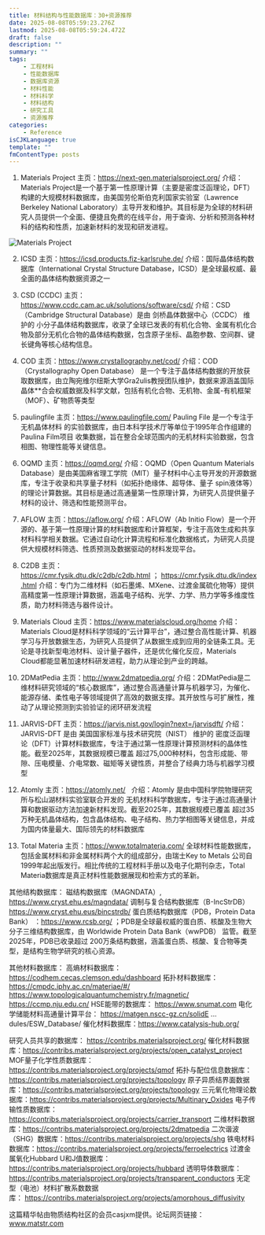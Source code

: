 ```yaml
---
title: 材料结构与性能数据库：30+资源推荐
date: 2025-08-08T05:59:23.276Z
lastmod: 2025-08-08T05:59:24.472Z
draft: false
description: ""
summary: ""
tags:
    - 工程材料
    - 性能数据库
    - 数据库资源
    - 材料性能
    - 材料科学
    - 材料结构
    - 研究工具
    - 资源推荐
categories:
    - Reference
isCJKLanguage: true
template: ""
fmContentType: posts
---
```


1. Materials Project
主页：<https://next-gen.materialsproject.org/>
介绍：Materials Project是一个基于第一性原理计算（主要是密度泛函理论，DFT）构建的大规模材料数据库，由美国劳伦斯伯克利国家实验室（Lawrence Berkeley National Laboratory）主导开发和维护。其目标是为全球的材料研究人员提供一个全面、便捷且免费的在线平台，用于查询、分析和预测各种材料的结构和性质，加速新材料的发现和研发进程。

![Materials Project](https://mmbiz.qpic.cn/sz_mmbiz_png/4eLRZWBDbibkfnXwvuZPbF9pdquoESyU3I4I8bmnwtSsfdIOibNicBqLYbB9Ac1Uq01ydzTGIiatlCh9Nd3yzPtF9g/640?wx_fmt=png&from=appmsg&wxfrom=13&tp=wxpic&watermark=1)

2. ICSD
主页：<https://icsd.products.fiz-karlsruhe.de/>
介绍：国际晶体结构数据库（International Crystal Structure Database，ICSD）是全球最权威、最全面的晶体结构数据资源之一



3. CSD (CCDC)
主页：<https://www.ccdc.cam.ac.uk/solutions/software/csd/>
介绍：CSD（Cambridge Structural Database）是由 剑桥晶体数据中心（CCDC） 维护的 小分子晶体结构数据库，收录了全球已发表的有机化合物、金属有机化合物及部分无机化合物的晶体结构数据，包含原子坐标、晶胞参数、空间群、键长键角等核心结构信息。

4. COD
主页：<https://www.crystallography.net/cod/>
介绍：COD（Crystallography Open Database） 是一个专注于晶体结构数据的开放获取数据库，由立陶宛维尔纽斯大学Gra2ulis教授团队维护，数据来源涵盖国际晶体**合会权威数据及科学文献，包括有机化合物、无机物、金属-有机框架（MOF）、矿物质等类型

5. paulingfile
主页：<https://www.paulingfile.com/>
Pauling File 是一个专注于 无机晶体材料 的实验数据库，由日本科学技术厅等单位于1995年合作组建的 Paulina Film项目 收集数据，旨在整合全球范围内的无机材料实验数据，包含相图、物理性能等关键信息。

6. OQMD
主页：<https://oqmd.org/>
介绍：OQMD（Open Quantum Materials Database）是由美国麻省理工学院（MIT）量子材料中心主导开发的开源数据库，专注于收录和共享量子材料（如拓扑绝缘体、超导体、量子 spin液体等）的理论计算数据。其目标是通过高通量第一性原理计算，为研究人员提供量子材料的设计、筛选和性能预测平台。

7. AFLOW
主页：<https://aflow.org/>
介绍：AFLOW（Ab Initio Flow）是一个开源的、基于第一性原理计算的材料数据库和计算框架，专注于高效生成和共享材料科学相关数据。它通过自动化计算流程和标准化数据格式，为研究人员提供大规模材料筛选、性质预测及数据驱动的材料发现平台。

8. C2DB
主页：<https://cmr.fysik.dtu.dk/c2db/c2db.html> ； <https://cmr.fysik.dtu.dk/index.html>
介绍：专门为二维材料（如石墨烯、MXene、过渡金属硫化物等）提供高精度第一性原理计算数据，涵盖电子结构、光学、力学、热力学等多维度性质，助力材料筛选与器件设计。

9. Materials Cloud
主页：<https://www.materialscloud.org/home>
介绍：Materials Cloud是材料科学领域的“云计算平台”，通过整合高性能计算、机器学习与开放数据生态，为研究人员提供了从数据生成到应用的全链条工具。无论是寻找新型电池材料、设计量子器件，还是优化催化反应，Materials Cloud都能显著加速材料研发进程，助力从理论到产业的跨越。

10. 2DMatPedia
主页：<http://www.2dmatpedia.org/>
介绍：2DMatPedia是二维材料研究领域的“核心数据库”，通过整合高通量计算与机器学习，为催化、能源存储、柔性电子等领域提供了高效的数据支撑。其开放性与可扩展性，推动了从理论预测到实验验证的闭环研发流程

11. JARVIS-DFT
主页：<https://jarvis.nist.gov/login?next=/jarvisdft/>
介绍：JARVIS-DFT 是由 美国国家标准与技术研究院（NIST） 维护的 密度泛函理论（DFT）计算材料数据库，专注于通过第一性原理计算预测材料的晶体性能。截至2025年，其数据规模已覆盖 超过75,000种材料，包含形成能、带隙、压电模量、介电常数、磁矩等关键性质，并整合了经典力场与机器学习模型

12. Atomly
主页：<https://atomly.net/>  
介绍：Atomly 是由中国科学院物理研究所与松山湖材料实验室联合开发的 无机材料科学数据库，专注于通过高通量计算和数据驱动方法加速新材料发现。截至2025年，其数据规模已覆盖 超过35万种无机晶体结构，包含晶体结构、电子结构、热力学相图等关键信息，并成为国内体量最大、国际领先的材料数据库

13. Total Materia
主页：<https://www.totalmateria.com/>
全球材料性能数据库，包括金属材料和非金属材料两个大的组成部分，由瑞士Key to Metals 公司自1999年起出版发行。相比传统的工程材料手册以及电子化期刊杂志，Total Materia数据库是真正材料性能数据展现和检索方式的革新。

其他结构数据库：
磁结构数据库（MAGNDATA）, <https://www.cryst.ehu.es/magndata/>
调制与复合结构数据库（B-IncStrDB） <https://www.cryst.ehu.eus/bincstrdb/>
蛋白质结构数据库（PDB，Protein Data Bank） ：<https://www.rcsb.org/> ；PDB是全球最权威的蛋白质、核酸及生物大分子三维结构数据库，由 Worldwide Protein Data Bank（wwPDB） 监管。截至2025年，PDB已收录超过 200万条结构数据，涵盖蛋白质、核酸、复合物等类型，是结构生物学研究的核心资源。

其他材料数据库：
高熵材料数据库：<https://codhem.cecas.clemson.edu/dashboard>
拓扑材料数据库：
<https://cmpdc.iphy.ac.cn/materiae/#/>
<https://www.topologicalquantumchemistry.fr/magnetic/>
<https://ccmp.nju.edu.cn/>
HSE能带的数据库： <https://www.snumat.com>
电化学储能材料高通量计算平台： <https://matgen.nscc-gz.cn/solidE> ... dules/ESW_Database/
催化材料数据库：<https://www.catalysis-hub.org/>

研究人员共享的数据库：
<https://contribs.materialsproject.org/>
催化材料数据库：<https://contribs.materialsproject.org/projects/open_catalyst_project>
MOF量子化学性质数据库：<https://contribs.materialsproject.org/projects/qmof>
拓扑与配位信息数据库：<https://contribs.materialsproject.org/projects/topology>
原子异质结界面数据库：<https://contribs.materialsproject.org/projects/topology>
三元氧化物理论数据库：<https://contribs.materialsproject.org/projects/Multinary_Oxides>
电子传输性质数据库：<https://contribs.materialsproject.org/projects/carrier_transport>
二维材料数据库：<https://contribs.materialsproject.org/projects/2dmatpedia>
二次谐波（SHG）数据库：<https://contribs.materialsproject.org/projects/shg>
铁电材料数据库：<https://contribs.materialsproject.org/projects/ferroelectrics>
过渡金属氧化Hubbard U和J值数据库：<https://contribs.materialsproject.org/projects/hubbard>
透明导体数据库：<https://contribs.materialsproject.org/projects/transparent_conductors>
无定型（电池）材料扩散系数数据库： <https://contribs.materialsproject.org/projects/amorphous_diffusivity>

这篇精华帖由物质结构社区的会员casjxm提供。论坛网页链接：www.matstr.com
